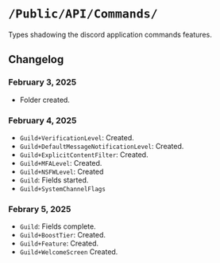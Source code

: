 # `/Public/API/Commands/`

Types shadowing the discord application commands features.

## Changelog

### February 3, 2025
- Folder created.

### February 4, 2025
- `Guild+VerificationLevel`: Created.
- `Guild+DefaultMessageNotificationLevel`: Created.
- `Guild+ExplicitContentFilter`: Created.
- `Guild+MFALevel`: Created.
- `Guild+NSFWLevel`: Created
- `Guild`: Fields started.
- `Guild+SystemChannelFlags`

### Febrary 5, 2025
- `Guild`: Fields complete.
- `Guild+BoostTier`: Created.
- `Guild+Feature`: Created.
- `Guild+WelcomeScreen` Created.
